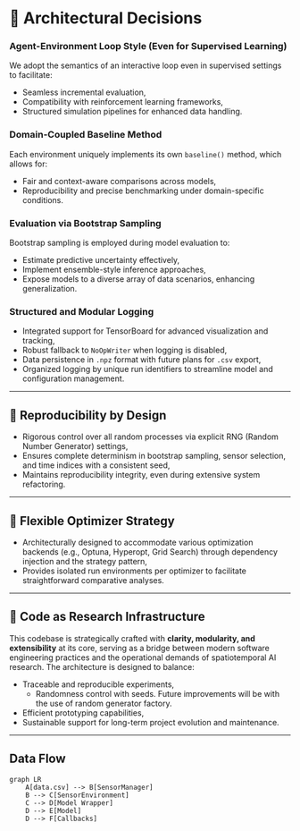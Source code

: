 # 🧩 Architectural Decisions

### Agent-Environment Loop Style (Even for Supervised Learning)
We adopt the semantics of an interactive loop even in supervised settings to facilitate:
- Seamless incremental evaluation,
- Compatibility with reinforcement learning frameworks,
- Structured simulation pipelines for enhanced data handling.

### Domain-Coupled Baseline Method
Each environment uniquely implements its own `baseline()` method, which allows for:
- Fair and context-aware comparisons across models,
- Reproducibility and precise benchmarking under domain-specific conditions.

### Evaluation via Bootstrap Sampling
Bootstrap sampling is employed during model evaluation to:
- Estimate predictive uncertainty effectively,
- Implement ensemble-style inference approaches,
- Expose models to a diverse array of data scenarios, enhancing generalization.

### Structured and Modular Logging
- Integrated support for TensorBoard for advanced visualization and tracking,
- Robust fallback to `NoOpWriter` when logging is disabled,
- Data persistence in `.npz` format with future plans for `.csv` export,
- Organized logging by unique run identifiers to streamline model and configuration management.

---

## 🔐 Reproducibility by Design
- Rigorous control over all random processes via explicit RNG (Random Number Generator) settings,
- Ensures complete determinism in bootstrap sampling, sensor selection, and time indices with a consistent seed,
- Maintains reproducibility integrity, even during extensive system refactoring.

---

## 🔧 Flexible Optimizer Strategy
- Architecturally designed to accommodate various optimization backends (e.g., Optuna, Hyperopt, Grid Search) through dependency injection and the strategy pattern,
- Provides isolated run environments per optimizer to facilitate straightforward comparative analyses.

---

## 🧠 Code as Research Infrastructure
This codebase is strategically crafted with **clarity, modularity, and extensibility** at its core, serving as a bridge between modern software engineering practices and the operational demands of spatiotemporal AI research. The architecture is designed to balance:
- Traceable and reproducible experiments,
    - Randomness control with seeds. Future improvements will be with the use of random generator factory.
- Efficient prototyping capabilities,
- Sustainable support for long-term project evolution and maintenance.


---

## Data Flow

```mermaid
graph LR
    A[data.csv] --> B[SensorManager]
    B --> C[SensorEnvironment]
    C --> D[Model Wrapper]
    D --> E[Model]
    D --> F[Callbacks]
```